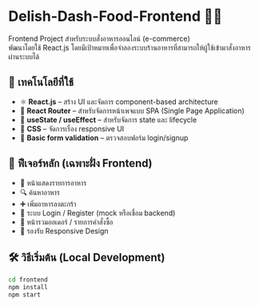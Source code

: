 # Delish-Dash-Food-Frontend 🍔🍱

Frontend Project สำหรับระบบสั่งอาหารออนไลน์ (e-commerce)  
พัฒนาโดยใช้ React.js โดยมีเป้าหมายเพื่อจำลองระบบร้านอาหารที่สามารถให้ผู้ใช้เข้ามาสั่งอาหารผ่านระบบได้

## 🔧 เทคโนโลยีที่ใช้
- ⚛️ **React.js** – สร้าง UI และจัดการ component-based architecture
- 🎯 **React Router** – สำหรับจัดการหน้าเพจแบบ SPA (Single Page Application)
- 🧠 **useState / useEffect** – สำหรับจัดการ state และ lifecycle
- 🎨 **CSS** – จัดการเรื่อง responsive UI
- 🔐 **Basic form validation** – ตรวจสอบฟอร์ม login/signup

## 🚀 ฟีเจอร์หลัก (เฉพาะฝั่ง Frontend)
- 🛒 หน้าแสดงรายการอาหาร
- 🔍 ค้นหาอาหาร
- ➕ เพิ่มอาหารลงตะกร้า
- 👤 ระบบ Login / Register (mock หรือเชื่อม backend)
- 🧾 หน้ารวมออเดอร์ / รายการคำสั่งซื้อ
- 📱 รองรับ Responsive Design

## 🛠 วิธีเริ่มต้น (Local Development)
```bash
cd frontend
npm install
npm start
